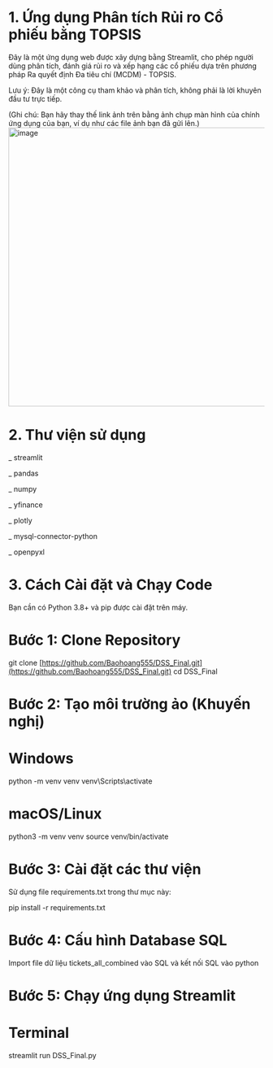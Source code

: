 # 1. Ứng dụng Phân tích Rủi ro Cổ phiếu bằng TOPSIS

Đây là một ứng dụng web được xây dựng bằng Streamlit, cho phép người dùng phân tích, đánh giá rủi ro và xếp hạng các cổ phiếu dựa trên phương pháp Ra quyết định Đa tiêu chí (MCDM) - TOPSIS.

Lưu ý: Đây là một công cụ tham khảo và phân tích, không phải là lời khuyên đầu tư trực tiếp.

(Ghi chú: Bạn hãy thay thế link ảnh trên bằng ảnh chụp màn hình của chính ứng dụng của bạn, ví dụ như các file ảnh bạn đã gửi lên.)
<img width="1535" height="549" alt="image" src="https://github.com/user-attachments/assets/8a1125a3-8054-4607-9028-886c5dc45a3e" />



# 2. Thư viện sử dụng


_ streamlit 

_ pandas 

_ numpy 

_ yfinance 

_ plotly 

_ mysql-connector-python 

_ openpyxl 


# 3. Cách Cài đặt và Chạy Code

Bạn cần có Python 3.8+ và pip được cài đặt trên máy.

# Bước 1: Clone Repository

git clone [https://github.com/Baohoang555/DSS_Final.git](https://github.com/Baohoang555/DSS_Final.git)
cd DSS_Final

# Bước 2: Tạo môi trường ảo (Khuyến nghị)

# Windows
python -m venv venv
venv\Scripts\activate

# macOS/Linux
python3 -m venv venv
source venv/bin/activate



# Bước 3: Cài đặt các thư viện

Sử dụng file requirements.txt trong thư mục này:

pip install -r requirements.txt


# Bước 4: Cấu hình Database SQL
Import file dữ liệu tickets_all_combined vào SQL và kết nối SQL vào python

# Bước 5: Chạy ứng dụng Streamlit
# Terminal
streamlit run DSS_Final.py


